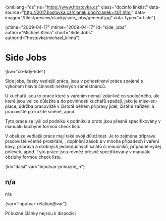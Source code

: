 
{xml:lang="cs" ns="https://www.hostovka.cz" class="docinfo linklist" data-source="http://2017.hostovka.cz/clanek.php?clanek=401.html" data-image="/files/preview/clanky/side_jobs/general.jpg" data-type="article"}

{ctime="2009-04-17" mtime="2009-04-17" id="side\_jobs" author="Michael Klíma" short="Side Jobs" authorid="hostovka/michael\_klima"}

# Side Jobs

<!-- generated attribute kw by user_udpatekw.sh on 2020-05-07, do not edit -->

{kw="co-kdy-kde"}

Side jobs, česky vedlejší práce, jsou v pohostinství práce spojené s výkonem hlavní činnosti některých zaměstnanců.

U kuchařů jsou to práce které s vařením nemají zdánlivě co společného, ale které jsou velice důležité a do povinností kuchařů spadají, jako je mise-en-place, údržba pracoviště v čistotě během přípravy jídel, čistění zařízeni a pracoviště po každé směně, apod.

Tyto práce se lyší od podniku k podniku a proto jsou přesně specifikovány v manuálu kuchyně formou check listu.

V obsluze vedlejší práce mají také svoji důležitost. Je to zejména příprava pracoviště včetně prostírání, , doplnění zásob a v mnoha případech i vaření kávy, příprava a drobných jednoduchých salátů či moučníků, případně výdej polévek, apod. Tyto práce jsou rovněž přesně specifikovány v manuálu obsluhy formou check listu.

{id="dalsi" var="inputvar-pribuzne_h"}

## n/a

n/a

{var="inputvar-relation@var"}

Příbuzné články nejsou k dispozici

